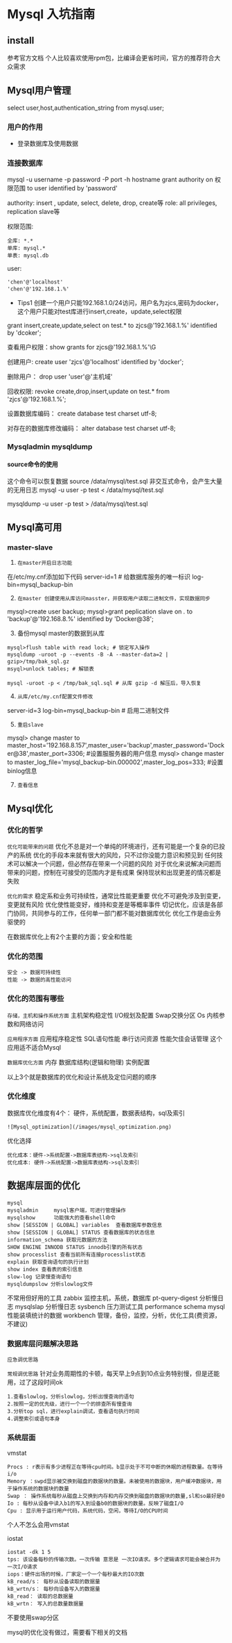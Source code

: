 # Mysql 入坑指南

## install
参考官方文档
个人比较喜欢使用rpm包，比编译会更省时间，官方的推荐符合大众需求


## Mysql用户管理

select user,host,authentication_string from mysql.user;

### 用户的作用
* 登录数据库及使用数据
### 连接数据库
mysql -u username -p password -P port -h hostname
grant authority on 权限范围 to user identified by 'password'

authority: insert , update, select, delete, drop, create等
role: all privileges, replication slave等

权限范围:
```
全库: *.*
单库: mysql.*
单表: mysql.db
```

user:
```
'chen'@'localhost'
'chen'@'192.168.1.%'
```

 - Tips1 创建一个用户只能192.168.1.0/24访问，用户名为zjcs,密码为docker，这个用户只能对test库进行insert,create，update,select权限

 grant insert,create,update,select on test.* to zjcs@'192.168.1.%' identified by 'dcoker';

 查看用户权限：show grants for zjcs@'192.168.1.%'\G

 创建用户: create user 'zjcs'@'localhost' identified by 'docker';

 删除用户： drop user 'user'@'主机域'

 回收权限: revoke create,drop,insert,update on test.* from 'zjcs'@'192.168.1.%';
 
 设置数据库编码： create database test charset utf-8;

 对存在的数据库修改编码： alter database test charset utf-8;

 ### Mysqladmin mysqldump

 #### source命令的使用
 这个命令可以恢复数据
 source /data/mysql/test.sql
 非交互式命令，会产生大量的无用日志
 mysql -u user -p test < /data/mysql/test.sql

 mysqldump -u user -p test > /data/mysql/test.sql

 ## Mysql高可用

 ### master-slave

1.  `在master开启日志功能`

在/etc/my.cnf添加如下代码
server-id=1 # 给数据库服务的唯一标识
log-bin=mysql_backup-bin

2. `在master 创建使用从库访问masster，并获取用户读取二进制文件，实现数据同步`

mysql>create user backup;
mysql>grant peplication slave on *.* to 'backup'@'192.168.8.%' identified by 'Docker@38'; 

3. 备份mysql master的数据到从库
```
mysql>flush table with read lock; # 锁定写入操作
mysqldump -uroot -p --events -B -A --master-data=2 | gzip>/tmp/bak_sql.gz
msyql>unlock tables; # 解锁表

mysql -uroot -p < /tmp/bak_sql.sql # 从库 gzip -d 解压后，导入恢复
```

4. `从库/etc/my.cnf配置文件修改`

server-id=3
log-bin=mysql_backup-bin # 启用二进制文件

5. `重启slave`

mysql> change master to master_host='192.168.8.157',master_user='backup',master_password='Docker@38',master_port=3306;
#设置服服务器的用户信息
mysql> change master to master_log_file='mysql_backup-bin.000002',master_log_pos=333;
#设置binlog信息

7. `查看信息`

 ## Mysql优化

 ### 优化的哲学

 `优化可能带来的问题`
 优化不总是对一个单纯的环境进行，还有可能是一个复杂的已投产的系统
 优化的手段本来就有很大的风险，只不过你没能力意识和预见到
 任何技术可以解决一个问题，但必然存在带来一个问题的风险
 对于优化来说解决问题而带来的问题，控制在可接受的范围内才是有成果
 保持现状和出现更差的情况都是失败

 `优化的需求`
 稳定系和业务可持续性，通常比性能更重要
 优化不可避免涉及到变更，变更就有风险
 优化使性能变好，维持和变差是等概率事件
 切记优化，应该是各部门协同，共同参与的工作，任何单一部门都不能对数据库优化
 优化工作是由业务驱使的

在数据库优化上有2个主要的方面；安全和性能

 ### 优化的范围
 	安全 -> 数据可持续性
 	性能 -> 数据的高性能访问

 ### 优化的范围有哪些

 `存储，主机和操作系统方面`
 主机架构稳定性
 I/O规划及配置
 Swap交换分区
 Os 内核参数和网络访问

 `应用程序方面`
 应用程序稳定性
 SQL语句性能
 串行访问资源
 性能欠佳会话管理
 这个应用适不适合Mysql

 `数据库优化方面`
 内存
 数据库结构(逻辑和物理)
 实例配置

 以上3个就是数据库的优化和设计系统及定位问题的顺序


 ### 优化维度
 数据库优化维度有4个：
 	硬件，系统配置，数据表结构，sql及索引

 	![Mysql_optimization](/images/mysql_optimization.png)

 优化选择
 ```
 优化成本：硬件->系统配置->数据库表结构->sql及索引
 优化成本: 硬件->系统配置->数据库表结构->sql及索引
 ```

 ## 数据库层面的优化

 ```
 mysql
 mysqladmin 	mysql客户端，可进行管理操作
 mysqlshow 		功能强大的查看shell命令
 show [SESSION | GLOBAL] variables	查看数据库参数信息
 show [SESSION | GLOBAL] STATUS	查看数据库的状态信息
 information_schema	获取元数据的方法
 SHOW ENGINE INNODB STATUS innodb引擎的所有状态
 show processlist 查看当前所有连接processlist状态
 explain 获取查询语句的执行计划
 show index 查看表的索引信息
 slow-log 记录慢查询语句
 mysqldumpslow 分析slowlog文件 
 ```
 不常用但好用的工具
 zabbix 监控主机，系统，数据库
 pt-query-digest 分析慢日志
 mysqlslap 分析慢日志
 sysbench 压力测试工具
 performance schema mysql性能装填统计的数据
 workbench 管理，备份，监控，分析，优化工具(费资源，不建议)

 ### 数据库层问题解决思路

 `应急调优思路`

 `常规调优思路`
 针对业务周期性的卡顿，每天早上9点到10点业务特别慢，但是还能用，过了这段时间ok
 ```
 1.查看slowlog，分析slowlog，分析出慢查询的语句
 2.按照一定的优先级，进行一个一个的排查所有慢查询
 3.分析top sql，进行explain调试，查看语句执行时间
 4.调整索引或语句本身
 ```

 ### 系统层面

 vmstat 
 ```
 Procs : r表示有多少进程正在等待cpu时间。b显示处于不可中断的休眠的进程数量。在等待i/o
 Memory ：swpd显示被交换到磁盘的数据块的数量。未被使用的数据块，用户缓冲数据块，用于操作系统的数据块的数量
 Swap ： 操作系统每秒从磁盘上交换到内存和内存交换到磁盘的数据块的数量,sl和so最好是0
 Io : 每秒从设备中读入b1的写入到设备b0的数据块的数量。反映了磁盘I/O
 Cpu : 显示用于运行用户代码，系统代码，空闲，等待I/O的CPU时间

 ```
 个人不怎么会用vmstat

 iostat
 ```
 iostat -dk 1 5
 tps: 该设备每秒的传输次数。一次传输 意思是 一次IO请求。多个逻辑请求可能会被合并为 一次I/O请求
 iops：硬件出场的时候，厂家定一个一个每秒最大的IO次数
 kB_read/s： 每秒从设备读取的数据量
 kB_wrtn/s： 每秒向设备写入的数据量
 kB_read： 读取的总数据量
 kB_wrtn： 写入的总数量数据量
 ```

 不要使用swap分区

 mysql的优化没有做过，需要看下相关的文档